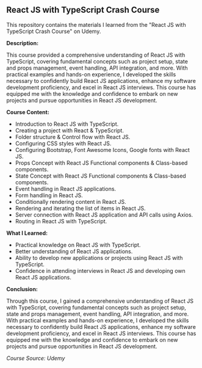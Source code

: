 ## React JS with TypeScript Crash Course

This repository contains the materials I learned from the "React JS with TypeScript Crash Course" on Udemy.

**Description:**

This course provided a comprehensive understanding of React JS with TypeScript, covering fundamental concepts such as project setup, state and props management, event handling, API integration, and more. With practical examples and hands-on experience, I developed the skills necessary to confidently build React JS applications, enhance my software development proficiency, and excel in React JS interviews. This course has equipped me with the knowledge and confidence to embark on new projects and pursue opportunities in React JS development.

**Course Content:**

- Introduction to React JS with TypeScript.
- Creating a project with React & TypeScript.
- Folder structure & Control flow with React JS.
- Configuring CSS styles with React JS.
- Configuring Bootstrap, Font Awesome Icons, Google fonts with React JS.
- Props Concept with React JS Functional components & Class-based components.
- State Concept with React JS Functional components & Class-based components.
- Event handling in React JS applications.
- Form handling in React JS.
- Conditionally rendering content in React JS.
- Rendering and iterating the list of items in React JS.
- Server connection with React JS application and API calls using Axios.
- Routing in React JS with TypeScript.

**What I Learned:**

- Practical knowledge on React JS with TypeScript.
- Better understanding of React JS applications.
- Ability to develop new applications or projects using React JS with TypeScript.
- Confidence in attending interviews in React JS and developing own React JS applications.

**Conclusion:**

Through this course, I gained a comprehensive understanding of React JS with TypeScript, covering fundamental concepts such as project setup, state and props management, event handling, API integration, and more. With practical examples and hands-on experience, I developed the skills necessary to confidently build React JS applications, enhance my software development proficiency, and excel in React JS interviews. This course has equipped me with the knowledge and confidence to embark on new projects and pursue opportunities in React JS development.

*Course Source: Udemy*
